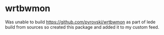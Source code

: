 # wrtbwmon
Was unable to build https://github.com/pyrovski/wrtbwmon as part of lede build from sources
so created this package and added it to my custom feed.
